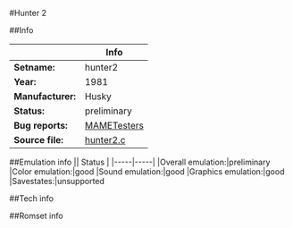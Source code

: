 #Hunter 2

##Info

||Info|
|-----|-----|
|**Setname:**|hunter2
|**Year:**|1981
|**Manufacturer:**|Husky
|**Status:**|preliminary
|**Bug reports:**|[MAMETesters](http://mametesters.org/view_all_set.php?type=1&temporary=y&search=hunter2.c)
|**Source file:**|[hunter2.c](https://github.com/mamedev/mame/blob/master/src/mess/drivers/hunter2.c)

##Emulation info
|| Status |
|-----|-----|
|Overall emulation:|preliminary
|Color emulation:|good
|Sound emulation:|good
|Graphics emulation:|good
|Savestates:|unsupported

##Tech info

##Romset info

<!--- START OF EDITED COMMENT DO NOT TOUCH TEXT ABOVE-->
